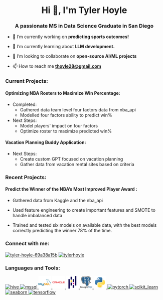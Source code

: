 <h1 align="center">Hi 👋, I'm Tyler Hoyle</h1>
<h3 align="center">A passionate MS in Data Science Graduate in San Diego</h3>

- 🔭 I’m currently working on **predicting sports outcomes!**

- 🌱 I’m currently learning about **LLM development.**

- 👯 I’m looking to collaborate on **open-source AI/ML projects**

- 📫 How to reach me **thoyle28@gmail.com**

<h3 align="left">Current Projects:</h3>
<h4 align="left">Optimizing NBA Rosters to Maximize Win Percentage:</h4>
  
  - Completed: 
      - Gathered data team level four factors data from nba_api
      - Modelled four factors ability to predict win%
  - Next Steps:
      - Model players' impact on four factors
      - Optimize roster to maximize predicted win%

<h4 align="left">Vacation Planning Buddy Application:</h4>

  - Next Steps:
      - Create custom GPT focused on vacation planning
      - Gather data from vacation rental sites based on criteria
  

<h3 align="left">Recent Projects:</h3>
<h4 align="left">Predict the Winner of the NBA’s Most Improved Player Award :</h4> 

  - Gathered data from Kaggle and the nba_api
    
  - Used feature engineering to create important features and SMOTE to handle imbalanced data
  
  - Trained and tested six models on available data, with the best models correctly predicting the winner 78% of the time.

<h3 align="left">Connect with me:</h3>
<p align="left">
<a href="https://linkedin.com/in/tyler-hoyle-69a38a15b" target="blank"><img align="center" src="https://raw.githubusercontent.com/rahuldkjain/github-profile-readme-generator/master/src/images/icons/Social/linked-in-alt.svg" alt="tyler-hoyle-69a38a15b" height="30" width="40" /></a>
<a href="https://kaggle.com/tylerhoyle" target="blank"><img align="center" src="https://raw.githubusercontent.com/rahuldkjain/github-profile-readme-generator/master/src/images/icons/Social/kaggle.svg" alt="tylerhoyle" height="30" width="40" /></a>
</p>

<h3 align="left">Languages and Tools:</h3>
<p align="left"> <a href="https://hive.apache.org/" target="_blank" rel="noreferrer"> <img src="https://www.vectorlogo.zone/logos/apache_hive/apache_hive-icon.svg" alt="hive" width="40" height="40"/> </a> <a href="https://www.microsoft.com/en-us/sql-server" target="_blank" rel="noreferrer"> <img src="https://www.svgrepo.com/show/303229/microsoft-sql-server-logo.svg" alt="mssql" width="40" height="40"/> </a> <a href="https://www.mysql.com/" target="_blank" rel="noreferrer"> <img src="https://raw.githubusercontent.com/devicons/devicon/master/icons/mysql/mysql-original-wordmark.svg" alt="mysql" width="40" height="40"/> </a> <a href="https://www.oracle.com/" target="_blank" rel="noreferrer"> <img src="https://raw.githubusercontent.com/devicons/devicon/master/icons/oracle/oracle-original.svg" alt="oracle" width="40" height="40"/> </a> <a href="https://pandas.pydata.org/" target="_blank" rel="noreferrer"> <img src="https://raw.githubusercontent.com/devicons/devicon/2ae2a900d2f041da66e950e4d48052658d850630/icons/pandas/pandas-original.svg" alt="pandas" width="40" height="40"/> </a> <a href="https://www.postgresql.org" target="_blank" rel="noreferrer"> <img src="https://raw.githubusercontent.com/devicons/devicon/master/icons/postgresql/postgresql-original-wordmark.svg" alt="postgresql" width="40" height="40"/> </a> <a href="https://www.python.org" target="_blank" rel="noreferrer"> <img src="https://raw.githubusercontent.com/devicons/devicon/master/icons/python/python-original.svg" alt="python" width="40" height="40"/> </a> <a href="https://pytorch.org/" target="_blank" rel="noreferrer"> <img src="https://www.vectorlogo.zone/logos/pytorch/pytorch-icon.svg" alt="pytorch" width="40" height="40"/> </a> <a href="https://scikit-learn.org/" target="_blank" rel="noreferrer"> <img src="https://upload.wikimedia.org/wikipedia/commons/0/05/Scikit_learn_logo_small.svg" alt="scikit_learn" width="40" height="40"/> </a> <a href="https://seaborn.pydata.org/" target="_blank" rel="noreferrer"> <img src="https://seaborn.pydata.org/_images/logo-mark-lightbg.svg" alt="seaborn" width="40" height="40"/> </a> <a href="https://www.tensorflow.org" target="_blank" rel="noreferrer"> <img src="https://www.vectorlogo.zone/logos/tensorflow/tensorflow-icon.svg" alt="tensorflow" width="40" height="40"/> </a> </p>


